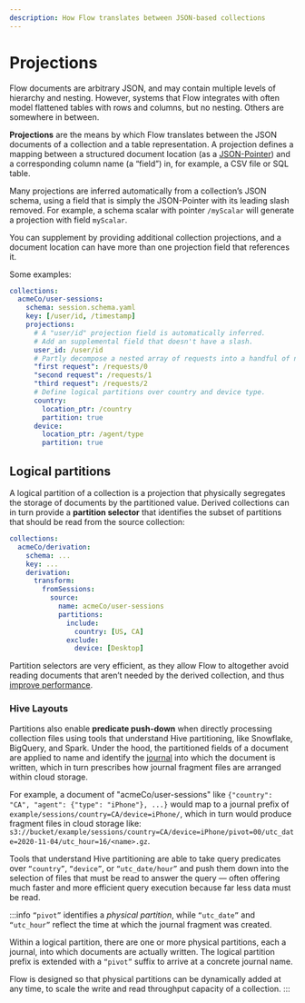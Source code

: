 ```yaml
---
description: How Flow translates between JSON-based collections
---
```


# Projections

Flow documents are arbitrary JSON, and may contain multiple levels of hierarchy and nesting. However, systems that Flow integrates with often model flattened tables with rows and columns, but no nesting. Others are somewhere in between.

**Projections** are the means by which Flow translates between the JSON documents of a collection and a table representation. A projection defines a mapping between a structured document location (as a [JSON-Pointer](https://tools.ietf.org/html/rfc6901)) and a corresponding column name (a “field”) in, for example, a CSV file or SQL table.

Many projections are inferred automatically from a collection’s JSON schema, using a field that is simply the JSON-Pointer with its leading slash removed. For example, a schema scalar with pointer `/myScalar` will generate a projection with field `myScalar`.

You can supplement by providing additional collection projections, and a document location can have more than one projection field that references it.

Some examples:

```yaml
collections:
  acmeCo/user-sessions:
    schema: session.schema.yaml
    key: [/user/id, /timestamp]
    projections:
      # A "user/id" projection field is automatically inferred.
      # Add an supplemental field that doesn't have a slash.
      user_id: /user/id
      # Partly decompose a nested array of requests into a handful of named projections.
      "first request": /requests/0
      "second request": /requests/1
      "third request": /requests/2
      # Define logical partitions over country and device type.
      country:
        location_ptr: /country
        partition: true
      device:
        location_ptr: /agent/type
        partition: true
```

## Logical partitions

A logical partition of a collection is a projection that physically segregates the storage of documents by the partitioned value. Derived collections can in turn provide a **partition selector** that identifies the subset of partitions that should be read from the source collection:

```yaml
collections:
  acmeCo/derivation:
    schema: ...
    key: ...
    derivation:
      transform:
        fromSessions:
          source:
            name: acmeCo/user-sessions
            partitions:
              include:
                country: [US, CA]
              exclude:
                device: [Desktop]
```

Partition selectors are very efficient, as they allow Flow to altogether avoid reading documents that aren’t needed by the derived collection, and thus [improve performance](../../architecture/scaling.md#optimizing-processing-with-partitions).

### Hive Layouts

Partitions also enable **predicate push-down** when directly processing collection files using tools that understand Hive partitioning,
like Snowflake, BigQuery, and Spark.
Under the hood, the partitioned fields of a document are applied to name and identify the
[journal](../../architecture/README.md#how-brokers-connect-collections-to-the-runtime)
into which the document is written, which in turn prescribes how journal fragment files are arranged within cloud storage.

For example, a document of "acmeCo/user-sessions" like
`{"country": "CA", "agent": {"type": "iPhone"}, ...}`
would map to a journal prefix of
`example/sessions/country=CA/device=iPhone/`,
which in turn would produce fragment files in cloud storage like:
`s3://bucket/example/sessions/country=CA/device=iPhone/pivot=00/utc_date=2020-11-04/utc_hour=16/<name>.gz`.

Tools that understand Hive partitioning are able to take query predicates over `“country”`, `“device”`, or `“utc_date/hour”`
and push them down into the selection of files that must be read to answer the query — often offering much faster and more
efficient query execution because far less data must be read.

:::info
`“pivot”` identifies a _physical partition_, while `“utc_date”` and `“utc_hour”` reflect the time at which the journal fragment was created.

Within a logical partition, there are one or more physical partitions, each a journal, into which documents are actually written. The logical partition prefix is extended with a `“pivot”` suffix to arrive at a concrete journal name.

Flow is designed so that physical partitions can be dynamically added at any time, to scale the write and read throughput capacity of a collection.
:::
